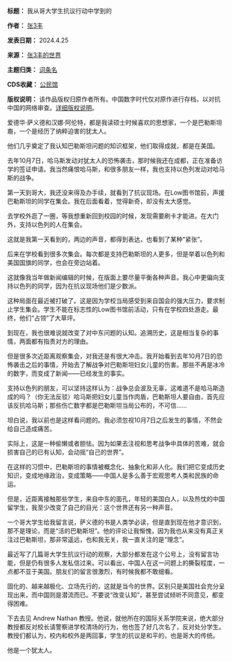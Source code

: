 

**标题：** 我从哥大学生抗议行动中学到的  

**作者：** [张3丰](https://chinadigitaltimes.net/space/张3丰)  

**发表日期：** 2024.4.25  

**来源：** [张3丰的世界](https://web.archive.org/web/https://mp.weixin.qq.com/s/0DB8qGOfFZSHnP_WGCjFGw)  

**主题归类：** [词条名](https://chinadigitaltimes.net/space/词条名)  

**CDS收藏：** [公民馆](https://chinadigitaltimes.net/space/%E5%85%AC%E6%B0%91%E9%A6%86)  

**版权说明：** 该作品版权归原作者所有。中国数字时代仅对原作进行存档，以对抗中国的网络审查。[详细版权说明](https://chinadigitaltimes.net/chinese/copyright)。


爱德华·萨义德和汉娜·阿伦特，都是我读硕士时候喜欢的思想家，一个是巴勒斯坦裔，一个是经历了纳粹迫害的犹太人。


他们几乎奠定了我认知巴勒斯坦问题的知识框架，他们取得成就，都是在美国。


去年10月7日，哈马斯发动对犹太人的恐怖袭击，那时候我还在成都，正在准备访学的签证申请。我当然痛恨哈马斯，和很多朋友一样，我也支持以色列发动对哈马斯的战争。


第一天到哥大，我还没来得及办手续，就看到了抗议现场。在Low图书馆前，声援巴勒斯坦的同学在集会。我在后面看着，觉得新奇，却没有太大感觉。


去学校外逛了一圈，等我想重新回到校园的时候，发现需要刷卡才能进。在大门外，支持以色列的人在集会。


这就是我第一天看到的，两边的声音，都得到表达，也看到了某种“紧张”。


后来在学校看到很多次集会。每次都是支持巴勒斯坦的人更多，但是举着以色列和美国国旗的同学，也会在旁边站着。


这就像我当年做新闻编辑的时候，在版面上要尽量平衡各种声音。我心中更偏向支持以色列的同学，因为在抗议现场他们是少数派。


这种局面在最近被打破了。这是因为学校当局感受到来自国会的强大压力，要求制止学生集会。学生不能在标志性的Low图书馆前活动，只有在学校四处游走。最终，他们“占领”了大草坪。


到现在，我也很难说就改变了对中东问题的认知。追溯历史，这是相当复杂的事情，两面都有指责对方的理由。


但是很多次近距离观察集会，对我还是有很大冲击。我开始看到去年10月7日的恐怖袭击之后的事情，开始去了解战争对巴勒斯坦妇女儿童的伤害。那些不再是冰冷的数字，而变成了新闻——已经发生的事实。


支持以色列的朋友，可以坚持这样认为：战争总会波及无辜，这难道不是哈马斯造成的吗？（你无法反驳）哈马斯把妇女儿童当作肉盾，巴勒斯坦人要自由，首先应该反抗哈马斯；那些伤亡数字都是巴勒斯坦当局公布的，不可信……


坦白说，我以前也是这样看问题的。我必须忽视10月7日之后发生的事情，不然会给自己造成痛苦。


实际上，这是一种偷懒或者胆怯。因为如果去注视和思考战争中具体的苦难，就会损害自己的已有认知，会动摇“自己的世界”。


在这样的习惯中，巴勒斯坦的事情被概念化、抽象化和非人化。我们把它变成历史知识，变成地缘政治，变成策略——中国人是多么善于宏观思考人类和民族的命运。


但是，近距离接触那些学生，来自中东的面孔，年轻的美国白人，以及热忱的中国留学生，我至少改变了自己的目光：这个世界还有另一种声音。


一个哥大学生给我留言说，萨义德的书是人类学必读，但是直到现在他才意识到，那不是理论，而是“活的巴勒斯坦”。他的评论让我惭愧，因为我也从来没有真正关注过巴勒斯坦，那非常遥远，也和我无关，我一直关注的是“理念”。


最近写了几篇哥大学生抗议行动的观察，大部分都发在这个公号上，没有留言功能，但是仍有很多人发私信过来。可以看出，中国人在这一问题上的撕裂程度，一点都不亚于美国。朋友们的留言很激烈，有时候我都不敢细看。


固化的、越来越极化、立场先行的，这就是当今的世界。区别只是美国社会充分呈现出来，而中国则是潜流而已。不要说“改变认知”，甚至尝试倾听不同意见，都变得困难。


下去去见 Andrew Nathan 教授。他说，就他所在的国际关系学院来说，绝大部分教授都反对校长请警察进学校清场的行为，他也签了好几次名了，反对处分学生。教授们都认为，校内和校外是两回事，学生的抗议是和平的，也是哥大的传统。


他是一个犹太人。


